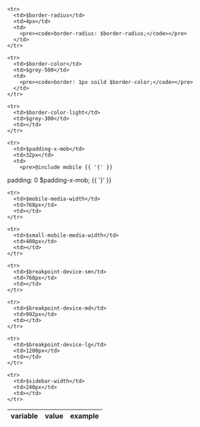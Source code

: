 <!-- // code: language=html -->

<table class="doc-table">
  <thead>
    <tr>
      <th>variable</th>
      <th>value</th>
      <th>example</th>
    </tr>
  </thead>

  <tbody>

    <tr>
      <td>$border-radius</td>
      <td>4px</td>
      <td>
        <pre><code>border-radius: $border-radius;</code></pre>
      </td>
    </tr>

    <tr>
      <td>$border-color</td>
      <td>$grey-500</td>
      <td>
        <pre><code>border: 1px soild $border-color;</code></pre>
      </td>
    </tr>

    <tr>
      <td>$border-color-light</td>
      <td>$grey-300</td>
      <td></td>
    </tr>

    <tr>
      <td>$padding-x-mob</td>
      <td>32px</td>
      <td>
        <pre>@include mobile {{ '{' }}
  padding: 0 $padding-x-mob;
{{ '}' }}</pre>
      </td>
    </tr>

    <tr>
      <td>$mobile-media-width</td>
      <td>768px</td>
      <td></td>
    </tr>

    <tr>
      <td>$small-mobile-media-width</td>
      <td>400px</td>
      <td></td>
    </tr>

    <tr>
      <td>$breakpoint-device-sm</td>
      <td>768px</td>
      <td></td>
    </tr>

    <tr>
      <td>$breakpoint-device-md</td>
      <td>992px</td>
      <td></td>
    </tr>

    <tr>
      <td>$breakpoint-device-lg</td>
      <td>1200px</td>
      <td></td>
    </tr>

    <tr>
      <td>$sidebar-width</td>
      <td>240px</td>
      <td></td>
    </tr>

  </tbody>
</table>
